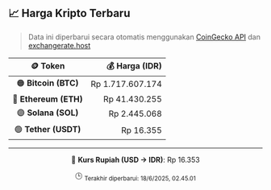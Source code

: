 

<!-- HARGA_KRIPTO -->
## 📈 Harga Kripto Terbaru

> Data ini diperbarui secara otomatis menggunakan [CoinGecko API](https://www.coingecko.com/) dan [exchangerate.host](https://exchangerate.host/)

<div align="center">

| 🪙 Token | 💰 Harga (IDR) |
|:------:|---------------:|
| 🟠 **Bitcoin (BTC)**   | Rp 1.717.607.174 |
| 🔵 **Ethereum (ETH)**  | Rp 41.430.255 |
| 🟣 **Solana (SOL)**    | Rp 2.445.068 |
| 🟢 **Tether (USDT)**   | Rp 16.355 |

---

💱 **Kurs Rupiah (USD → IDR)**: Rp 16.353

🕒 <sub>Terakhir diperbarui: 18/6/2025, 02.45.01</sub>

</div>
<!-- /HARGA_KRIPTO -->